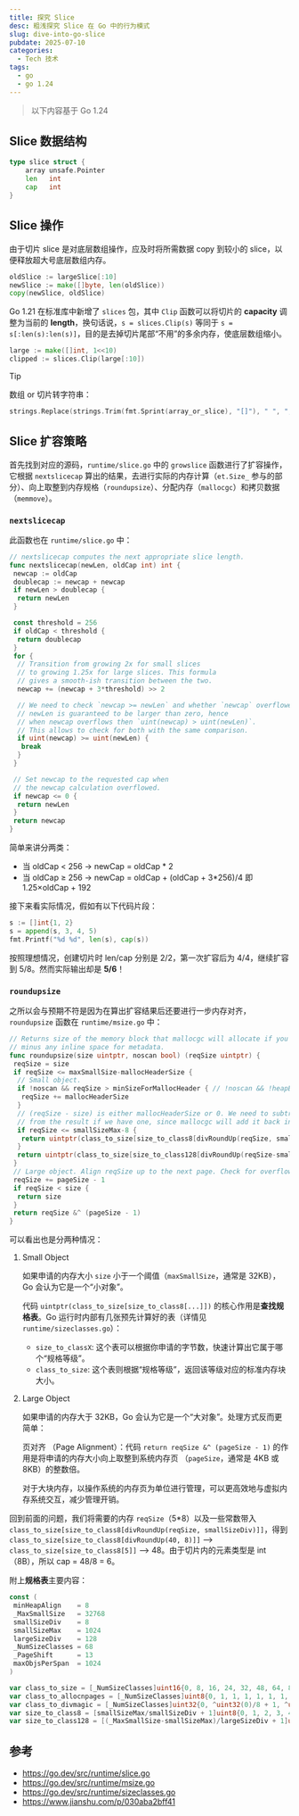 ```yaml
---
title: 探究 Slice
desc: 粗浅探究 Slice 在 Go 中的行为模式
slug: dive-into-go-slice
pubdate: 2025-07-10
categories:
  - Tech 技术
tags:
  - go
  - go 1.24
---
```


> 以下内容基于 Go 1.24

## Slice 数据结构

```go
type slice struct {
    array unsafe.Pointer
    len   int
    cap   int
}
```

## Slice 操作

由于切片 slice 是对底层数组操作，应及时将所需数据 copy 到较小的 slice，以便释放超大号底层数组内存。

```go
oldSlice := largeSlice[:10]
newSlice := make([]byte, len(oldSlice))
copy(newSlice, oldSlice)
```

Go 1.21 在标准库中新增了 `slices` 包，其中 `Clip` 函数可以将切片的 **capacity** 调整为当前的 **length**，换句话说，`s = slices.Clip(s)` 等同于 `s = s[:len(s):len(s)]`，目的是去掉切片尾部“不用”的多余内存，使底层数组缩小。

```go
large := make([]int, 1<<10)
clipped := slices.Clip(large[:10])
```

> [!TIP]
>
> 数组 or 切片转字符串：
>
> ```go
> strings.Replace(strings.Trim(fmt.Sprint(array_or_slice), "[]"), " ", ",", -1)
> ```

## Slice 扩容策略

首先找到对应的源码，`runtime/slice.go` 中的 `growslice` 函数进行了扩容操作，它根据 `nextslicecap` 算出的结果，去进行实际的内存计算（`et.Size_` 参与的部分）、向上取整到内存规格（`roundupsize`）、分配内存（`mallocgc`）和拷贝数据（`memmove`）。

### `nextslicecap`

此函数也在 `runtime/slice.go` 中：

```go
// nextslicecap computes the next appropriate slice length.
func nextslicecap(newLen, oldCap int) int {
 newcap := oldCap
 doublecap := newcap + newcap
 if newLen > doublecap {
  return newLen
 }

 const threshold = 256
 if oldCap < threshold {
  return doublecap
 }
 for {
  // Transition from growing 2x for small slices
  // to growing 1.25x for large slices. This formula
  // gives a smooth-ish transition between the two.
  newcap += (newcap + 3*threshold) >> 2

  // We need to check `newcap >= newLen` and whether `newcap` overflowed.
  // newLen is guaranteed to be larger than zero, hence
  // when newcap overflows then `uint(newcap) > uint(newLen)`.
  // This allows to check for both with the same comparison.
  if uint(newcap) >= uint(newLen) {
   break
  }
 }

 // Set newcap to the requested cap when
 // the newcap calculation overflowed.
 if newcap <= 0 {
  return newLen
 }
 return newcap
}
```

简单来讲分两类：

- 当 oldCap < 256 → newCap = oldCap * 2
- 当 oldCap ≥ 256 → newCap = oldCap + (oldCap + 3*256)/4 即 1.25×oldCap + 192

接下来看实际情况，假如有以下代码片段：

```go
s := []int{1, 2}
s = append(s, 3, 4, 5)
fmt.Printf("%d %d", len(s), cap(s))
```

按照理想情况，创建切片时 len/cap 分别是 2/2，第一次扩容后为 4/4，继续扩容到 5/8。然而实际输出却是 **5/6**！

### `roundupsize`

之所以会与预期不符是因为在算出扩容结果后还要进行一步内存对齐，`roundupsize` 函数在 `runtime/msize.go` 中：

```go
// Returns size of the memory block that mallocgc will allocate if you ask for the size,
// minus any inline space for metadata.
func roundupsize(size uintptr, noscan bool) (reqSize uintptr) {
 reqSize = size
 if reqSize <= maxSmallSize-mallocHeaderSize {
  // Small object.
  if !noscan && reqSize > minSizeForMallocHeader { // !noscan && !heapBitsInSpan(reqSize)
   reqSize += mallocHeaderSize
  }
  // (reqSize - size) is either mallocHeaderSize or 0. We need to subtract mallocHeaderSize
  // from the result if we have one, since mallocgc will add it back in.
  if reqSize <= smallSizeMax-8 {
   return uintptr(class_to_size[size_to_class8[divRoundUp(reqSize, smallSizeDiv)]]) - (reqSize - size)
  }
  return uintptr(class_to_size[size_to_class128[divRoundUp(reqSize-smallSizeMax, largeSizeDiv)]]) - (reqSize - size)
 }
 // Large object. Align reqSize up to the next page. Check for overflow.
 reqSize += pageSize - 1
 if reqSize < size {
  return size
 }
 return reqSize &^ (pageSize - 1)
}
```

可以看出也是分两种情况：

1. Small Object

   如果申请的内存大小 `size` 小于一个阈值（`maxSmallSize`，通常是 32KB），Go 会认为它是一个“小对象”。

   代码 `uintptr(class_to_size[size_to_class8[...]])` 的核心作用是**查找规格表**。Go 运行时内部有几张预先计算好的表（详情见 `runtime/sizeclasses.go`）：

   - `size_to_classX`: 这个表可以根据你申请的字节数，快速计算出它属于哪个“规格等级”。
   - `class_to_size`: 这个表则根据“规格等级”，返回该等级对应的标准内存块大小。

2. Large Object

   如果申请的内存大于 32KB，Go 会认为它是一个“大对象”。处理方式反而更简单：

   页对齐 （Page Alignment）：代码 `return reqSize &^ (pageSize - 1)` 的作用是将申请的内存大小向上取整到系统内存页 （`pageSize`，通常是 4KB 或 8KB）的整数倍。

   对于大块内存，以操作系统的内存页为单位进行管理，可以更高效地与虚拟内存系统交互，减少管理开销。

回到前面的问题，我们将需要的内存 `reqSize`（5*8）以及一些常数带入 `class_to_size[size_to_class8[divRoundUp(reqSize, smallSizeDiv)]]`，得到 `class_to_size[size_to_class8[divRoundUp(40, 8)]]` --> `class_to_size[size_to_class8[5]]` --> 48。由于切片内的元素类型是 int（8B），所以 cap = 48/8 = 6。

附上**规格表**主要内容：

```go
const (
 minHeapAlign    = 8
 _MaxSmallSize   = 32768
 smallSizeDiv    = 8
 smallSizeMax    = 1024
 largeSizeDiv    = 128
 _NumSizeClasses = 68
 _PageShift      = 13
 maxObjsPerSpan  = 1024
)

var class_to_size = [_NumSizeClasses]uint16{0, 8, 16, 24, 32, 48, 64, 80, 96, 112, 128, 144, 160, 176, 192, 208, 224, 240, 256, 288, 320, 352, 384, 416, 448, 480, 512, 576, 640, 704, 768, 896, 1024, 1152, 1280, 1408, 1536, 1792, 2048, 2304, 2688, 3072, 3200, 3456, 4096, 4864, 5376, 6144, 6528, 6784, 6912, 8192, 9472, 9728, 10240, 10880, 12288, 13568, 14336, 16384, 18432, 19072, 20480, 21760, 24576, 27264, 28672, 32768}
var class_to_allocnpages = [_NumSizeClasses]uint8{0, 1, 1, 1, 1, 1, 1, 1, 1, 1, 1, 1, 1, 1, 1, 1, 1, 1, 1, 1, 1, 1, 1, 1, 1, 1, 1, 1, 1, 1, 1, 1, 1, 1, 1, 2, 1, 2, 1, 2, 1, 3, 2, 3, 1, 3, 2, 3, 4, 5, 6, 1, 7, 6, 5, 4, 3, 5, 7, 2, 9, 7, 5, 8, 3, 10, 7, 4}
var class_to_divmagic = [_NumSizeClasses]uint32{0, ^uint32(0)/8 + 1, ^uint32(0)/16 + 1, ^uint32(0)/24 + 1, ^uint32(0)/32 + 1, ^uint32(0)/48 + 1, ^uint32(0)/64 + 1, ^uint32(0)/80 + 1, ^uint32(0)/96 + 1, ^uint32(0)/112 + 1, ^uint32(0)/128 + 1, ^uint32(0)/144 + 1, ^uint32(0)/160 + 1, ^uint32(0)/176 + 1, ^uint32(0)/192 + 1, ^uint32(0)/208 + 1, ^uint32(0)/224 + 1, ^uint32(0)/240 + 1, ^uint32(0)/256 + 1, ^uint32(0)/288 + 1, ^uint32(0)/320 + 1, ^uint32(0)/352 + 1, ^uint32(0)/384 + 1, ^uint32(0)/416 + 1, ^uint32(0)/448 + 1, ^uint32(0)/480 + 1, ^uint32(0)/512 + 1, ^uint32(0)/576 + 1, ^uint32(0)/640 + 1, ^uint32(0)/704 + 1, ^uint32(0)/768 + 1, ^uint32(0)/896 + 1, ^uint32(0)/1024 + 1, ^uint32(0)/1152 + 1, ^uint32(0)/1280 + 1, ^uint32(0)/1408 + 1, ^uint32(0)/1536 + 1, ^uint32(0)/1792 + 1, ^uint32(0)/2048 + 1, ^uint32(0)/2304 + 1, ^uint32(0)/2688 + 1, ^uint32(0)/3072 + 1, ^uint32(0)/3200 + 1, ^uint32(0)/3456 + 1, ^uint32(0)/4096 + 1, ^uint32(0)/4864 + 1, ^uint32(0)/5376 + 1, ^uint32(0)/6144 + 1, ^uint32(0)/6528 + 1, ^uint32(0)/6784 + 1, ^uint32(0)/6912 + 1, ^uint32(0)/8192 + 1, ^uint32(0)/9472 + 1, ^uint32(0)/9728 + 1, ^uint32(0)/10240 + 1, ^uint32(0)/10880 + 1, ^uint32(0)/12288 + 1, ^uint32(0)/13568 + 1, ^uint32(0)/14336 + 1, ^uint32(0)/16384 + 1, ^uint32(0)/18432 + 1, ^uint32(0)/19072 + 1, ^uint32(0)/20480 + 1, ^uint32(0)/21760 + 1, ^uint32(0)/24576 + 1, ^uint32(0)/27264 + 1, ^uint32(0)/28672 + 1, ^uint32(0)/32768 + 1}
var size_to_class8 = [smallSizeMax/smallSizeDiv + 1]uint8{0, 1, 2, 3, 4, 5, 5, 6, 6, 7, 7, 8, 8, 9, 9, 10, 10, 11, 11, 12, 12, 13, 13, 14, 14, 15, 15, 16, 16, 17, 17, 18, 18, 19, 19, 19, 19, 20, 20, 20, 20, 21, 21, 21, 21, 22, 22, 22, 22, 23, 23, 23, 23, 24, 24, 24, 24, 25, 25, 25, 25, 26, 26, 26, 26, 27, 27, 27, 27, 27, 27, 27, 27, 28, 28, 28, 28, 28, 28, 28, 28, 29, 29, 29, 29, 29, 29, 29, 29, 30, 30, 30, 30, 30, 30, 30, 30, 31, 31, 31, 31, 31, 31, 31, 31, 31, 31, 31, 31, 31, 31, 31, 31, 32, 32, 32, 32, 32, 32, 32, 32, 32, 32, 32, 32, 32, 32, 32, 32}
var size_to_class128 = [(_MaxSmallSize-smallSizeMax)/largeSizeDiv + 1]uint8{32, 33, 34, 35, 36, 37, 37, 38, 38, 39, 39, 40, 40, 40, 41, 41, 41, 42, 43, 43, 44, 44, 44, 44, 44, 45, 45, 45, 45, 45, 45, 46, 46, 46, 46, 47, 47, 47, 47, 47, 47, 48, 48, 48, 49, 49, 50, 51, 51, 51, 51, 51, 51, 51, 51, 51, 51, 52, 52, 52, 52, 52, 52, 52, 52, 52, 52, 53, 53, 54, 54, 54, 54, 55, 55, 55, 55, 55, 56, 56, 56, 56, 56, 56, 56, 56, 56, 56, 56, 57, 57, 57, 57, 57, 57, 57, 57, 57, 57, 58, 58, 58, 58, 58, 58, 59, 59, 59, 59, 59, 59, 59, 59, 59, 59, 59, 59, 59, 59, 59, 59, 60, 60, 60, 60, 60, 60, 60, 60, 60, 60, 60, 60, 60, 60, 60, 60, 61, 61, 61, 61, 61, 62, 62, 62, 62, 62, 62, 62, 62, 62, 62, 62, 63, 63, 63, 63, 63, 63, 63, 63, 63, 63, 64, 64, 64, 64, 64, 64, 64, 64, 64, 64, 64, 64, 64, 64, 64, 64, 64, 64, 64, 64, 64, 64, 65, 65, 65, 65, 65, 65, 65, 65, 65, 65, 65, 65, 65, 65, 65, 65, 65, 65, 65, 65, 65, 66, 66, 66, 66, 66, 66, 66, 66, 66, 66, 66, 67, 67, 67, 67, 67, 67, 67, 67, 67, 67, 67, 67, 67, 67, 67, 67, 67, 67, 67, 67, 67, 67, 67, 67, 67, 67, 67, 67, 67, 67, 67, 67}
```

## 参考

- <https://go.dev/src/runtime/slice.go>
- <https://go.dev/src/runtime/msize.go>
- <https://go.dev/src/runtime/sizeclasses.go>
- <https://www.jianshu.com/p/030aba2bff41>
